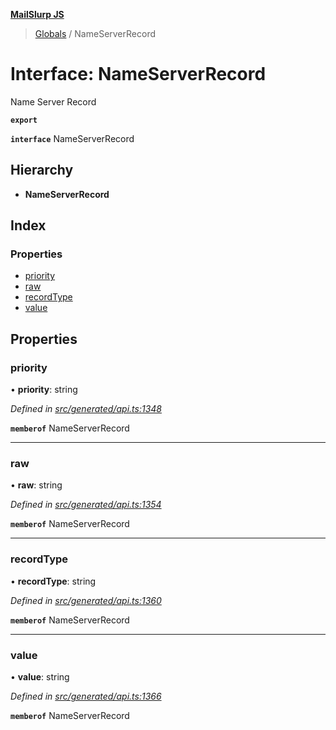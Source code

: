 **[MailSlurp JS](../README.md)**

> [Globals](../README.md) / NameServerRecord

# Interface: NameServerRecord

Name Server Record

**`export`** 

**`interface`** NameServerRecord

## Hierarchy

* **NameServerRecord**

## Index

### Properties

* [priority](nameserverrecord.md#priority)
* [raw](nameserverrecord.md#raw)
* [recordType](nameserverrecord.md#recordtype)
* [value](nameserverrecord.md#value)

## Properties

### priority

•  **priority**: string

*Defined in [src/generated/api.ts:1348](https://github.com/mailslurp/mailslurp-client/blob/c6aef6d/src/generated/api.ts#L1348)*

**`memberof`** NameServerRecord

___

### raw

•  **raw**: string

*Defined in [src/generated/api.ts:1354](https://github.com/mailslurp/mailslurp-client/blob/c6aef6d/src/generated/api.ts#L1354)*

**`memberof`** NameServerRecord

___

### recordType

•  **recordType**: string

*Defined in [src/generated/api.ts:1360](https://github.com/mailslurp/mailslurp-client/blob/c6aef6d/src/generated/api.ts#L1360)*

**`memberof`** NameServerRecord

___

### value

•  **value**: string

*Defined in [src/generated/api.ts:1366](https://github.com/mailslurp/mailslurp-client/blob/c6aef6d/src/generated/api.ts#L1366)*

**`memberof`** NameServerRecord
